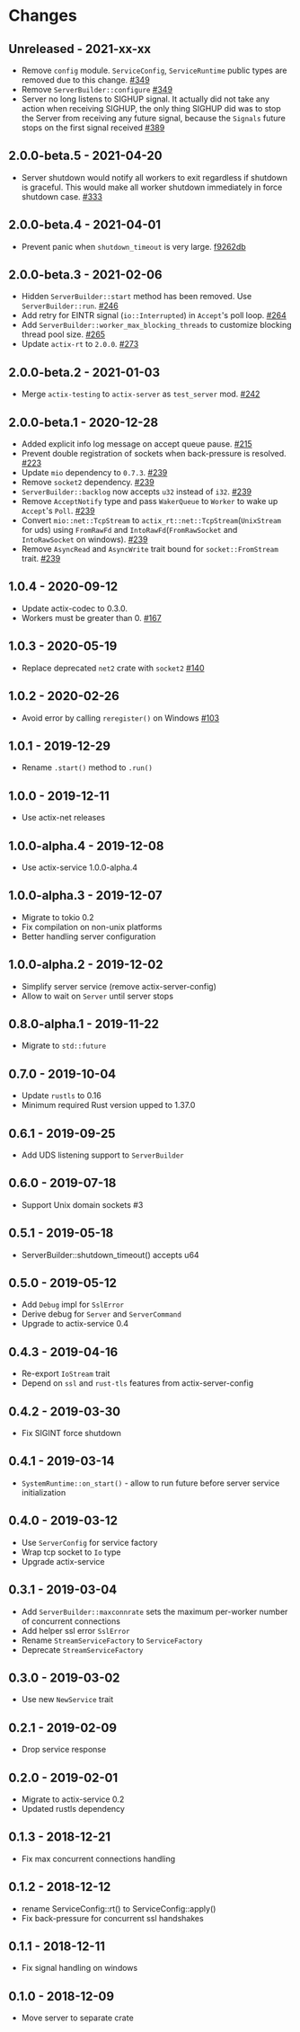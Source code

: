 # Changes

## Unreleased - 2021-xx-xx
* Remove `config` module. `ServiceConfig`, `ServiceRuntime` public types are removed due to this change. [#349]
* Remove `ServerBuilder::configure` [#349]
* Server no long listens to SIGHUP signal.
  It actually did not take any action when receiving SIGHUP, the only thing SIGHUP did was to stop
  the Server from receiving any future signal, because the `Signals` future stops on the first
  signal received [#389]

[#349]: https://github.com/actix/actix-net/pull/349
[#389]: https://github.com/actix/actix-net/pull/389


## 2.0.0-beta.5 - 2021-04-20
* Server shutdown would notify all workers to exit regardless if shutdown is graceful.
  This would make all worker shutdown immediately in force shutdown case. [#333]
  
[#333]: https://github.com/actix/actix-net/pull/333


## 2.0.0-beta.4 - 2021-04-01
* Prevent panic when `shutdown_timeout` is very large. [f9262db]

[f9262db]: https://github.com/actix/actix-net/commit/f9262db


## 2.0.0-beta.3 - 2021-02-06
* Hidden `ServerBuilder::start` method has been removed. Use `ServerBuilder::run`. [#246]
* Add retry for EINTR signal (`io::Interrupted`) in `Accept`'s poll loop. [#264]
* Add `ServerBuilder::worker_max_blocking_threads` to customize blocking thread pool size. [#265]
* Update `actix-rt` to `2.0.0`. [#273]

[#246]: https://github.com/actix/actix-net/pull/246
[#264]: https://github.com/actix/actix-net/pull/264
[#265]: https://github.com/actix/actix-net/pull/265
[#273]: https://github.com/actix/actix-net/pull/273


## 2.0.0-beta.2 - 2021-01-03
* Merge `actix-testing` to `actix-server` as `test_server` mod. [#242]

[#242]: https://github.com/actix/actix-net/pull/242


## 2.0.0-beta.1 - 2020-12-28
* Added explicit info log message on accept queue pause. [#215]
* Prevent double registration of sockets when back-pressure is resolved. [#223]
* Update `mio` dependency to `0.7.3`. [#239]
* Remove `socket2` dependency. [#239]
* `ServerBuilder::backlog` now accepts `u32` instead of `i32`. [#239]
* Remove `AcceptNotify` type and pass `WakerQueue` to `Worker` to wake up `Accept`'s `Poll`. [#239]
* Convert `mio::net::TcpStream` to `actix_rt::net::TcpStream`(`UnixStream` for uds) using
  `FromRawFd` and `IntoRawFd`(`FromRawSocket` and `IntoRawSocket` on windows). [#239]
* Remove `AsyncRead` and `AsyncWrite` trait bound for `socket::FromStream` trait. [#239]

[#215]: https://github.com/actix/actix-net/pull/215
[#223]: https://github.com/actix/actix-net/pull/223
[#239]: https://github.com/actix/actix-net/pull/239


## 1.0.4 - 2020-09-12
* Update actix-codec to 0.3.0.
* Workers must be greater than 0. [#167]

[#167]: https://github.com/actix/actix-net/pull/167


## 1.0.3 - 2020-05-19
* Replace deprecated `net2` crate with `socket2` [#140]

[#140]: https://github.com/actix/actix-net/pull/140


## 1.0.2 - 2020-02-26
* Avoid error by calling `reregister()` on Windows [#103]

[#103]: https://github.com/actix/actix-net/pull/103


## 1.0.1 - 2019-12-29
* Rename `.start()` method to `.run()`


## 1.0.0 - 2019-12-11
* Use actix-net releases


## 1.0.0-alpha.4 - 2019-12-08
* Use actix-service 1.0.0-alpha.4


## 1.0.0-alpha.3 - 2019-12-07
* Migrate to tokio 0.2
* Fix compilation on non-unix platforms
* Better handling server configuration


## 1.0.0-alpha.2 - 2019-12-02
* Simplify server service (remove actix-server-config)
* Allow to wait on `Server` until server stops


## 0.8.0-alpha.1 - 2019-11-22
* Migrate to `std::future`


## 0.7.0 - 2019-10-04
* Update `rustls` to 0.16
* Minimum required Rust version upped to 1.37.0


## 0.6.1 - 2019-09-25
* Add UDS listening support to `ServerBuilder`


## 0.6.0 - 2019-07-18
* Support Unix domain sockets #3


## 0.5.1 - 2019-05-18
* ServerBuilder::shutdown_timeout() accepts u64


## 0.5.0 - 2019-05-12
* Add `Debug` impl for `SslError`
* Derive debug for `Server` and `ServerCommand`
* Upgrade to actix-service 0.4


## 0.4.3 - 2019-04-16
* Re-export `IoStream` trait
* Depend on `ssl` and `rust-tls` features from actix-server-config


## 0.4.2 - 2019-03-30
* Fix SIGINT force shutdown


## 0.4.1 - 2019-03-14
* `SystemRuntime::on_start()` - allow to run future before server service initialization


## 0.4.0 - 2019-03-12
* Use `ServerConfig` for service factory
* Wrap tcp socket to `Io` type
* Upgrade actix-service


## 0.3.1 - 2019-03-04
* Add `ServerBuilder::maxconnrate` sets the maximum per-worker number of concurrent connections
* Add helper ssl error `SslError`
* Rename `StreamServiceFactory` to `ServiceFactory`
* Deprecate `StreamServiceFactory`


## 0.3.0 - 2019-03-02
* Use new `NewService` trait


## 0.2.1 - 2019-02-09
* Drop service response


## 0.2.0 - 2019-02-01
* Migrate to actix-service 0.2
* Updated rustls dependency


## 0.1.3 - 2018-12-21
* Fix max concurrent connections handling


## 0.1.2 - 2018-12-12
* rename ServiceConfig::rt() to ServiceConfig::apply()
* Fix back-pressure for concurrent ssl handshakes


## 0.1.1 - 2018-12-11
* Fix signal handling on windows


## 0.1.0 - 2018-12-09
* Move server to separate crate

